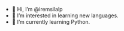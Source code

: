 - 👋 Hi, I’m @iremsilalp
- 👀 I’m interested in learning new languages.
- 🌱 I’m currently learning Python.

<!---
iremcoding/iremcoding is a ✨ special ✨ repository because its `README.md` (this file) appears on your GitHub profile.
You can click the Preview link to take a look at your changes.
--->
